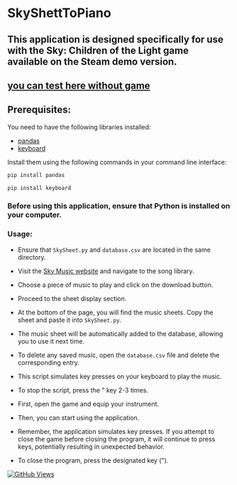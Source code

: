 # SkyShettToPiano

## This application is designed specifically for use with the Sky: Children of the Light game available on the Steam demo version.

## [you can test here without game](https://specy.github.io/skyMusic/)
## Prerequisites:
You need to have the following libraries installed:
- [pandas](https://pandas.pydata.org/)
- [keyboard](https://pypi.org/project/keyboard/)

Install them using the following commands in your command line interface:

```cmd
pip install pandas
```

```cmd
pip install keyboard
```

### Before using this application, ensure that Python is installed on your computer.

### Usage:

* Ensure that `SkySheet.py` and `database.csv` are located in the same directory.

* Visit the [Sky Music website](https://sky-music.herokuapp.com/) and navigate to the song library.

* Choose a piece of music to play and click on the download button.

* Proceed to the sheet display section.

* At the bottom of the page, you will find the music sheets. Copy the sheet and paste it into `SkySheet.py`.

* The music sheet will be automatically added to the database, allowing you to use it next time.

* To delete any saved music, open the `database.csv` file and delete the corresponding entry.

* This script simulates key presses on your keyboard to play the music.

* To stop the script, press the " key 2-3 times.

* First, open the game and equip your instrument.

* Then, you can start using the application.

* Remember, the application simulates key presses. If you attempt to close the game before closing the program, it will continue to press keys, potentially resulting in unexpected behavior.

* To close the program, press the designated key (").


[![GitHub Views](https://komarev.com/ghpvc/?username=MERT-CKR&label=Repo+Views&color=ff69b4&style=plastic)](https://github.com/MERT-CKR/SkyShettToPiano)
